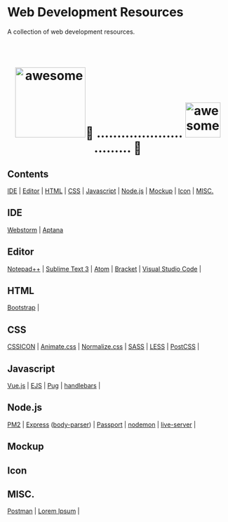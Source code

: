 # Web Development Resources
A collection of web development resources.

<h1 align="center">
	<br>
	<img width="160px" src="http://www.dennisxiao.com/images/homepage_logo.gif" alt="awesome">💩 .....................
  	<img width="80px" src="http://www.dennisxiao.com/images/homepage_logo.gif" alt="awesome">......... 💩
	<br>
</h1>

## Contents
[IDE](#ide) | [Editor](#editor) | [HTML](#html) | [CSS](#css) | [Javascript](#javascript) | [Node.js](#nodejs) | [Mockup](#mockup) | [Icon](#icon) | [MISC.](#misc)

## <a id="ide"></a>IDE
[Webstorm](https://www.jetbrains.com/webstorm/) | [Aptana](http://www.aptana.com)

## <a id="editor"></a>Editor
[Notepad++](http://notepad-plus-plus.org) | 
[Sublime Text 3](http://sublimetext.com) | 
[Atom](http://atom.io) | 
[Bracket](http://brackets.io) | 
[Visual Studio Code](https://code.visualstudio.com) | 

## <a id="html"></a>HTML
[Bootstrap](http://getbootstrap.com) | 

## <a id="css"></a>CSS
[CSSICON](http://cssicon.space) | 
[Animate.css](https://daneden.github.io/animate.css/) | 
[Normalize.css](https://necolas.github.io/normalize.css/) | 
[SASS](http://sass-lang.com) | 
[LESS](http://lesscss.org) | 
[PostCSS](http://postcss.org) | 

## <a id="javascript"></a>Javascript
[Vue.js](https://vuejs.org) | 
[EJS](http://www.embeddedjs.com/ "Simple javascript template library") | 
[Pug](https://pugjs.org/api/getting-started.html "template engine, formmerly known as Jade") | 
[handlebars](http://handlebarsjs.com) | 
  
## <a id="nodejs"></a>Node.js
[PM2](http://pm2.keymetrics.io "Production process manager for Node.js apps") | 
[Express](http://expressjs.com) ([body-parser](https://github.com/expressjs/body-parser)) | 
[Passport](http://passportjs.org) | 
[nodemon](https://nodemon.io) | 
[live-server](http://tapiov.net/live-server/) | 

## <a id="mockup"></a>Mockup

## <a id="icon"></a>Icon

## <a id="misc"></a>MISC.
[Postman](https://www.getpostman.com "A friendly way to construct requests and reading responses") | 
[Lorem Ipsum](http://www.lipsum.com) | 
